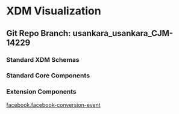 # XDM Visualization
## Git Repo Branch: usankara_usankara_CJM-14229
### Standard XDM Schemas
### Standard Core Components
### Extension Components
[facebook.facebook-conversion-event](http://opensource.adobe.com/xdmVisualization/prod/usankara_usankara_CJM-14229/facebook.facebook-conversion-event.html)<br/>
